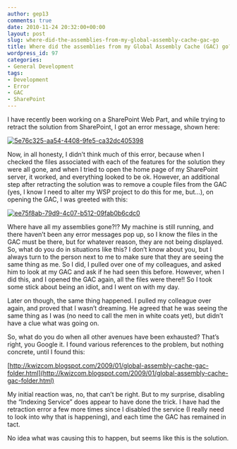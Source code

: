 ```yaml
---
author: gep13
comments: true
date: 2010-11-24 20:32:00+00:00
layout: post
slug: where-did-the-assemblies-from-my-global-assembly-cache-gac-go
title: Where did the assemblies from my Global Assembly Cache (GAC) go?
wordpress_id: 97
categories:
- General Development
tags:
- Development
- Error
- GAC
- SharePoint
---
```


I have recently been working on a SharePoint Web Part, and while trying to retract the solution from SharePoint, I got an error message, shown here:

 

[![5e76c325-aa54-4408-9fe5-ca32dc405398](http://www.gep13.co.uk/blog/wp-content/uploads/Where-did-the-assemblies-from-my-Global-_13A1E/5e76c325-aa54-4408-9fe5-ca32dc405398_thumb.png)](http://www.gep13.co.uk/blog/wp-content/uploads/Where-did-the-assemblies-from-my-Global-_13A1E/5e76c325-aa54-4408-9fe5-ca32dc405398.png)

 

Now, in all honesty, I didn’t think much of this error, because when I checked the files associated with each of the features for the solution they were all gone, and when I tried to open the home page of my SharePoint server, it worked, and everything looked to be ok. However, an additional step after retracting the solution was to remove a couple files from the GAC (yes, I know I need to alter my WSP project to do this for me, but…), on opening the GAC, I was greeted with this:

 

[![ee75f8ab-79d9-4c07-b512-09fab0b6cdc0](http://www.gep13.co.uk/blog/wp-content/uploads/Where-did-the-assemblies-from-my-Global-_13A1E/ee75f8ab-79d9-4c07-b512-09fab0b6cdc0_thumb.png)](http://www.gep13.co.uk/blog/wp-content/uploads/Where-did-the-assemblies-from-my-Global-_13A1E/ee75f8ab-79d9-4c07-b512-09fab0b6cdc0.png)

 

Where have all my assemblies gone?!? My machine is still running, and there haven’t been any error messages pop up, so I know the files in the GAC must be there, but for whatever reason, they are not being displayed. So, what do you do in situations like this? I don’t know about you, but I always turn to the person next to me to make sure that they are seeing the same thing as me. So I did, I pulled over one of my colleagues, and asked him to look at my GAC and ask if he had seen this before. However, when I did this, and I opened the GAC again, all the files were there!! So I took some stick about being an idiot, and I went on with my day.

 

Later on though, the same thing happened. I pulled my colleague over again, and proved that I wasn’t dreaming. He agreed that he was seeing the same thing as I was (no need to call the men in white coats yet), but didn’t have a clue what was going on.

 

So, what do you do when all other avenues have been exhausted? That’s right, you Google it. I found various references to the problem, but nothing concrete, until I found this:

 

[http://kwizcom.blogspot.com/2009/01/global-assembly-cache-gac-folder.html](http://kwizcom.blogspot.com/2009/01/global-assembly-cache-gac-folder.html)

 

My initial reaction was, no, that can’t be right. But to my surprise, disabling the “Indexing Service” does appear to have done the trick. I have had the retraction error a few more times since I disabled the service (I really need to look into why that is happening), and each time the GAC has remained in tact.

 

No idea what was causing this to happen, but seems like this is the solution.
